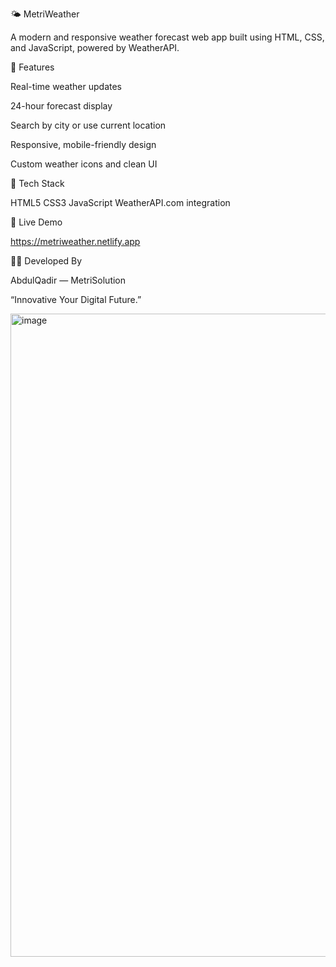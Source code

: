 🌤️ MetriWeather

A modern and responsive weather forecast web app built using HTML, CSS, and JavaScript, powered by WeatherAPI.

🔹 Features

Real-time weather updates

24-hour forecast display

Search by city or use current location

Responsive, mobile-friendly design

Custom weather icons and clean UI

🔧 Tech Stack

HTML5
CSS3 
JavaScript
WeatherAPI.com integration

🚀 Live Demo

https://metriweather.netlify.app

🧑‍💻 Developed By

AbdulQadir — MetriSolution

“Innovative Your Digital Future.”


<img width="1919" height="1029" alt="image" src="https://github.com/user-attachments/assets/c1157dd6-182e-447a-a9cc-7053c4eeda95" />
